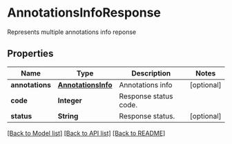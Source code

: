﻿
# AnnotationsInfoResponse
Represents multiple annotations info reponse

## Properties
Name | Type | Description | Notes
------------ | ------------- | ------------- | -------------
**annotations** | [**AnnotationsInfo**](AnnotationsInfo.md) | Annotations info | [optional]
**code** | **Integer** | Response status code. | 
**status** | **String** | Response status. | [optional]


[[Back to Model list]](../README.md#documentation-for-models) [[Back to API list]](../README.md#documentation-for-api-endpoints) [[Back to README]](../README.md)


